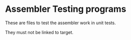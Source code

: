# Assembler Testing programs

These are files to test the assembler work in unit tests.

They must not be linked to target.

